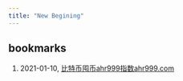 ```yaml
---
title: "New Begining"
---
```


## bookmarks
1. 2021-01-10, [比特币囤币ahr999指数ahr999.com](https://ahr999.com/)